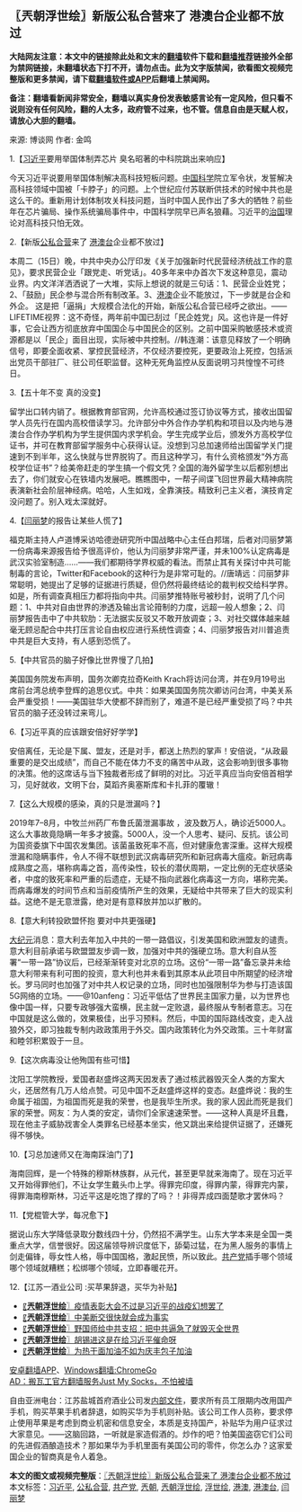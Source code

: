 <h2>〖兲朝浮世绘〗新版公私合营来了 港澳台企业都不放过</h2> <p class="notice"><b>大陆网友注意：本文中的链接除此处和文末的<a href="https://github.com/bannedbook/fanqiang" >翻墙</a>软件下载和<a href="https://github.com/killgcd/justmysocks/blob/master/README.md">翻墙推荐</a>链接外全部为禁网链接，未翻墙状态下打不开，请勿点击。此为文字版禁闻，欲看图文视频完整版和更多禁闻，请下载<a href="https://github.com/bannedbook/fanqiang">翻墙软件或APP</a>后翻墙上禁闻网。</p><p>备注：翻墙看新闻非常安全，翻墙以真实身份发表敏感言论有一定风险，但只看不说则没有任何风险，翻的人太多，政府管不过来，也不管。信息自由是天赋人权，请放心大胆的翻墙。</b></p>  <div class="entry"> <p>来源:&nbsp;博谈网                            作者:&nbsp;金鸣                           </p> <p>1.【<a href="https://www.bannedbook.org/bnews/tag/%e4%b9%a0%e8%bf%91%e5%b9%b3/" class="st_tag internal_tag" rel="tag" title="标签 习近平 下的日志">习近平</a>要用举国体制弄芯片 臭名昭著的中科院跳出来响应】</p> <p></p> <p>今天习近平说要用举国体制解决高科技短板问题。<span class='wp_keywordlink_affiliate'><a href="https://www.bannedbook.org/" title="中国" target="_blank">中国</a></span><span class='wp_keywordlink'><a href="https://www.bannedbook.org/forum11/topic309.html" title="禁片：“科学”的棍子" target="_blank">科学</a></span>院立军令状，发誓解决高科技领域中国被「卡脖子」的问题。上个世纪应付苏联断供技术的时候中共也是这么干的。重新用计划体制攻关科技问题，当时中国人民作出了多大的牺牲？前些年在芯片骗局、操作系统骗局事件中，中国科学院早已声名狼藉。习近平的<span class='wp_keywordlink'><a href="https://www.bannedbook.org/forum24/topic8925.html" title="《治国大道》" target="_blank">治国</a></span>理论对高科技只怕无效。</p> <p>2.【新版<a href="https://www.bannedbook.org/bnews/tag/%E5%85%AC%E7%A7%81%E5%90%88%E8%90%A5/" class="st_tag internal_tag" rel="tag" title="标签 公私合营 下的日志">公私合营</a>来了 <a href="https://www.bannedbook.org/bnews/tag/%E6%B8%AF%E6%BE%B3%E5%8F%B0/" class="st_tag internal_tag" rel="tag" title="标签 港澳台 下的日志">港澳台</a>企业都不放过】</p> <p></p> <p>本周二（15日）晚，中共中央办公厅印发《关于加强新时代民营经济统战工作的意见》，要求民营企业「跟党走、听党话」。40多年来中办首次下发这种意见，震动业界。内文洋洋洒洒说了一大堆，实际上想说的就是三句话：1、民营企业姓党；2、「鼓励」民企参与混合所有制改革。3、<a href="https://www.bannedbook.org/bnews/tag/%E6%B8%AF%E6%BE%B3/" class="st_tag internal_tag" rel="tag" title="标签 港澳 下的日志">港澳</a>企业不能放过，下一步就是台企和外企。 这是把「逼捐」大规模合法化的开始，新版公私合营已经呼之欲出。——LIFETIME视界：这不奇怪，两年前中国已刮过「民企姓党」风。这也许是一件好事，它会让西方彻底放弃中国国企与中国民企的区别。之前中国采购敏感技术或资源都是以「民企」面目出现，实际被中共控制。//韩连潮：该意见释放了一个明确信号，即要全面收紧、掌控民营经济，不仅经济要控死，更要政治上死控，包括派出党员干部驻厂、驻公司任职监督。这种无死角监控从反面说明习共惶惶不可终日。</p> <p>3.【五十年不变 真的没变】</p> <p></p>  <p>留学出口转内销了。根据教育部官网，允许高校通过签订协议等方式，接收出国留学人员先行在国内高校借读学习。允许部分中外合作办学机构和项目以及内地与港澳台合作办学机构为学生提供国内求学机会。学生完成学业后，颁发外方高校学位证书，并可在教育部留学服务中心获得认证。没想到习总加速师给出国留学关门提速到不到半年，这么快就与世界脱钩了。而且这种学习，有什么资格颁发“外方高校学位证书”？给美帝赶走的学生搞一个假文凭？全国的海外留学生以后都别想出去了，你们就安心在铁墙内发展吧。瞧瞧图中，一帮子间谍飞回世界最大精神病院表演新社会阶层神经病。哈哈，人生如戏，全靠演技。精致利己主义者，演技肯定没问题了。别入戏太深就好。</p> <p>4.【<a href="https://www.bannedbook.org/bnews/tag/%e9%97%ab%e4%b8%bd%e6%a2%a6/" class="st_tag internal_tag" rel="tag" title="标签 闫丽梦 下的日志">闫丽梦</a>的报告让某些人慌了】</p> <p></p> <p>福克斯主持人卢道博采访哈德逊研究所中国战略中心主任白邦瑞，后者对闫丽梦第一份病毒来源报告给予很高评价，他认为闫丽梦非常严谨，并未100%认定病毒是武汉实验室制造……——我们都期待学界权威的看法。而禁止其有关探讨中共可能制毒的言论，Twitter和Facebook的这种行为是非常可耻的。//唐靖远：闫丽梦非常聪明，她提出了足够的证据进行质疑，但仍然将最终结论的裁判权交给科学界。如是，所有调查真相压力都将指向中共。闫丽梦推特账号被秒封，说明了几个问题：1、中共对自由世界的渗透及输出言论箝制的力度，远超一般人想象；2、闫丽梦报告击中了中共软肋：无法据实反驳又不敢开放调查；3、对社交媒体越来越毫无顾忌配合中共打压言论自由权应进行系统性调查；4、闫丽梦报告对川普追责中共是巨大支持，有人感到恐慌了。</p> <p>5.【中共官员的脑子好像比世界慢了几拍】</p> <p></p> <p>美国国务院发布声明，国务次卿克拉奇Keith Krach将访问台湾，并在9月19号出席前台湾总统李登辉的追思仪式。中共：如果美国国务院次卿访问台湾，中美关系会严重受损！——美国驻华大使都不辞而别了，难道不是已经严重受损了吗？中共官员的脑子还没转过来弯儿。</p> <p>6.【习近平真的应该跟安倍好好学学】</p> <p></p>  <p>安倍离任，无论是下属、盟友，还是对手，都送上热烈的掌声！安倍说，“从政最重要的是交出成绩”，而自己不能在体力不支的痛苦中从政，这会影响到很多事物的决策。他的这席话与当下独裁者形成了鲜明的对比。习近平真应当向安倍首相学习，见好就收，文明下台，莫蹈齐奥塞斯库和卡扎菲的覆辙！</p> <p>7.【这么大规模的感染，真的只是泄漏吗？】</p> <p></p> <p>2019年7–8月，中牧兰州药厂布鲁氏菌泄漏事故 ，波及数万人，确诊近5000人。这么大事故竟隐瞒一年多才披露。5000人，没一个人思考、疑问、反抗。该公司为国资委旗下中国农发集团。该菌虽致死率不高，但对健康危害深重。这样大规模泄漏和隐瞒事件，令人不得不联想到武汉病毒研究所和新冠病毒大瘟疫。新冠病毒成熟度之高，堪称病毒之首，高传染性，较长的潜伏周期，一定比例的无症状感染者，中度的致死率和严重的后遗症，无疑不指向武器化病毒这一方向，堪称完美。而病毒爆发的时间节点和当前疫情所产生的效果，无疑给中共带来了巨大的现实利益。这绝不是无意泄露，绝对是有意释放并加以扩散的。</p> <p>8.【意大利转投欧盟怀抱 要对中共更强硬】</p> <p></p> <p><span class='wp_keywordlink_affiliate'><a href="http://www.epochtimes.com/" title="大纪元" target="_blank">大纪元</a></span>消息：意大利去年加入中共的一带一路倡议，引发美国和欧洲盟友的谴责。意大利目前承诺与欧盟盟友步调一致，加强对中共的强硬立场。意大利自从签署“一带一路”协议后，已经渐渐转变对北京的立场。这份“一带一路”备忘录并未给意大利带来有利可图的投资，意大利也并未看到其原本从此项目中所期望的经济增长。罗马同时也加强了对中共人权记录的立场，同时也加强限制华为参与打造该国5G网络的立场。——@10anfeng：习近平低估了世界民主国家力量，以为世界也像中国一样，只要专政够强大蛮横，民主就一定败退，最终服从专制者意志。习在中国就是这么做的，效果极佳，出乎习预料。然后，中国的国际路线改变，走入战狼外交，即习独裁专制内政政策用于外交。国内政策转化为外交政策。三十年财富和睦邻积累毁于一旦。</p> <p>9.【这次病毒没让他殉国有些可惜】</p> <p></p>  <p>沈阳工学院教授，爱国者赵盛烨这两天因发表了通过核武器毁灭全人类的方案大火，还居然有几万人给点赞。可见中国不乏赵盛烨这样的变态。赵盛烨说：我的生命属于祖国，为祖国而死是我的荣誉，也是我毕生所求。我的家人因此而死是我们家的荣誉。网友：为人类的安定，请你们全家速速荣誉。——这种人真是坏且蠢，现在他主子威胁戕害全人类罪名已经基本坐实，他又跳出来给提供证据了，还嫌死得不够快。</p> <p>10.【习总加速师又在海南踩油门了】</p> <p></p> <p>海南回辉，是一个特殊的穆斯林族群，从元代，甚至更早就来海南了。现在习近平又开始得罪他们，不让女学生戴头巾上学。得罪完印度，得罪内蒙，得罪完内蒙，得罪海南穆斯林，习近平这是吃饱了撑的了吗？！非得弄成四面楚歌才罢休吗？</p> <p>11.【党棍管大学，每况愈下】</p> <p></p> <p>据说山东大学降低录取分数线四十分，仍然招不满学生。山东大学本来是全国一类重点大学，信誉很好。因这届领导辨识度低下，舔菊过猛，在为黑人服务的事情上剑走偏锋，辱女性人格，辱中国国格，激起民愤，所以致此。<a href="https://www.bannedbook.org/bnews/tag/%e5%85%b1%e4%ba%a7%e5%85%9a/" class="st_tag internal_tag" rel="tag" title="标签 共产党 下的日志">共产党</a>插手哪个领域哪个领域就糟糕；松绑哪个领域，立即春暖花开。</p> <p>12.【江苏一酒业公司 :买苹果辞退，买华为补贴】</p> <p></p>  <ul class='op-related-articles' title='相关阅读'> <li><a href='https://www.bannedbook.org/bnews/ssgc/20200916/1397099.html' target='_blank'>〖<b>兲朝浮世绘</b>〗疫情表彰大会不过是习近平的战疫幻想罢了</a></li> <li><a href='https://www.bannedbook.org/bnews/ssgc/20200915/1396500.html' target='_blank'>〖<b>兲朝浮世绘</b>〗中美断交很快就会成为事实</a></li> <li><a href='https://www.bannedbook.org/bnews/ssgc/20200914/1395934.html' target='_blank'>〖<b>兲朝浮世绘</b>〗野国师给中共支招：把中共逼急了就毁灭全世界</a></li> <li><a href='https://www.bannedbook.org/bnews/ssgc/20200912/1394925.html' target='_blank'>〖<b>兲朝浮世绘</b>〗胡锡进这是在给习近平催命呀</a></li> <li><a href='https://www.bannedbook.org/bnews/ssgc/20200911/1394371.html' target='_blank'>〖<b>兲朝浮世绘</b>〗为热干面加油不如为庆丰包子加油</a></li> </ul> <p class="texttj"> <a href="https://github.com/bannedbook/fanqiang/wiki/%E7%A6%81%E9%97%BB%E7%BD%91%E5%AE%89%E5%8D%93%E7%BF%BB%E5%A2%99%E6%96%B0%E9%97%BBAPP" target="_blank">安卓翻墙APP</a>、<a href="https://github.com/bannedbook/fanqiang/wiki/Chrome%E4%B8%80%E9%94%AE%E7%BF%BB%E5%A2%99%E5%8C%85" target="_blank">Windows翻墙:ChromeGo</a><br/> <a href="https://github.com/killgcd/justmysocks/blob/master/README.md" target="_blank">AD：搬瓦工官方翻墙服务Just My Socks，不怕被墙</a> </p><p>自由亚洲电台：江苏盐城首府酒业公司发<span class='wp_keywordlink'><a href="https://www.bannedbook.org/forum34/" title="中共内部文件 中共保密文件 解密文件" target="_blank">内部文件</a></span>，要求所有员工限期内改用国产手机，购买苹果手机者辞退，如购买华为手机则补贴。该公司工作人员称，要求停止使用苹果是考虑到商业机密和信息安全，本质是支持国产，补贴华为用户征求过大家意见。——这脑回路，一听就是家造假酒的。炒作的吧？怕美国盗窃它们公司的先进假酒酿造技术？那如果华为手机里面有美国公司的零件，你怎么办？这家爱国企业的智商真是令人着急。</p><a name='sharetosocial'></a>         <div><b>本文的图文或视频完整版</b>：<a href='https://www.bannedbook.org/bnews/ssgc/20200917/1397776.html'>〖兲朝浮世绘〗新版公私合营来了 港澳台企业都不放过</a></div>  </div><!--END ENTRY--> <div class="postfooter"> <div>本文标签：<a href="https://www.bannedbook.org/bnews/tag/%e4%b9%a0%e8%bf%91%e5%b9%b3/" rel="tag">习近平</a>, <a href="https://www.bannedbook.org/bnews/tag/%E5%85%AC%E7%A7%81%E5%90%88%E8%90%A5/" rel="tag">公私合营</a>, <a href="https://www.bannedbook.org/bnews/tag/%e5%85%b1%e4%ba%a7%e5%85%9a/" rel="tag">共产党</a>, <a href="https://www.bannedbook.org/bnews/tag/%e5%85%b2%e6%9c%9d/" rel="tag">兲朝</a>, <a href="https://www.bannedbook.org/bnews/tag/%e5%85%b2%e6%9c%9d%e6%b5%ae%e4%b8%96%e7%bb%98/" rel="tag">兲朝浮世绘</a>, <a href="https://www.bannedbook.org/bnews/tag/%E6%B5%AE%E4%B8%96%E7%BB%98/" rel="tag">浮世绘</a>, <a href="https://www.bannedbook.org/bnews/tag/%E6%B8%AF%E6%BE%B3/" rel="tag">港澳</a>, <a href="https://www.bannedbook.org/bnews/tag/%E6%B8%AF%E6%BE%B3%E5%8F%B0/" rel="tag">港澳台</a>, <a href="https://www.bannedbook.org/bnews/tag/%e9%97%ab%e4%b8%bd%e6%a2%a6/" rel="tag">闫丽梦</a></div>  </div><!--END POSTFOOTER--> 